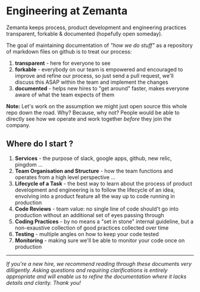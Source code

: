 # Engineering at Zemanta

Zemanta keeps process, product development and engineering practices transparent, forkable &amp; documented (hopefully open someday).

The goal of maintaining documentation of *"how we do stuff"* as a repository of markdown files on github is to treat our process:

1. **transparent** - here for everyone to see 
2. **forkable** - everybody on our team is empowered and encouraged to improve and refine our process, so just send a pull request, we'll discuss this ASAP within the team and implement the changes
3. **documented** - helps new hires to "get around" faster, makes everyone aware of what the team expects of them

**Note:** Let's work on the assumption we might just open source this whole repo down the road. Why? Because, why not? People would be able to directly see how we operate and work together *before* they join the company.  

## Where do I start ?

1. **Services** - the purpose of slack, google apps, github, new relic, pingdom ... 
2. **Team Organisation and Structure** - how the team functions and operates from a high level perspective ...
3. **Lifecycle of a Task** - the best way to learn about the process of product development and engineering is to follow the lifecycle of an idea, envolving into a product feature all the way up to code running in production
4. **Code Reviews** - team value: no single line of code should't go into production without an additional set of eyes passing through
5. **Coding Practices** - by no means a "set in stone" internal guideline, but a non-exaustive collection of good practices collected over time
6. **Testing** - multiple angles on how to keep your code tested 
7. **Monitoring** - making sure we'll be able to monitor your code once on production

----

*If you're a new hire, we recommend reading through these documents very dilligently. Asking questions and requiring clarifications is entirely appropriate and will enable us to refine the documentation where it lacks details and clarity. Thank you!*




